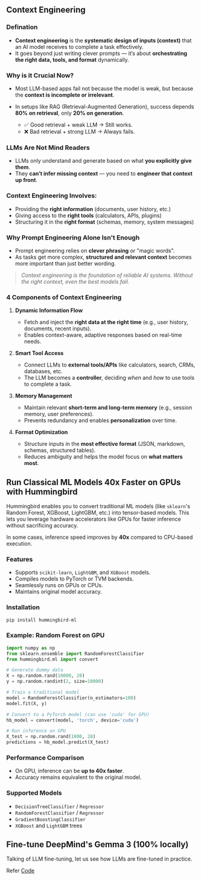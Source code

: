 
## Context Engineering

### Defination

* **Context engineering** is the **systematic design of inputs (context)** that an AI model receives to complete a task effectively.
* It goes beyond just writing clever prompts — it’s about **orchestrating the right data, tools, and format** dynamically.

###  Why is it Crucial Now?

* Most LLM-based apps fail not because the model is weak, but because the **context is incomplete or irrelevant**.
* In setups like RAG (Retrieval-Augmented Generation), success depends **80% on retrieval**, only **20% on generation**.

  * ✅ Good retrieval + weak LLM → Still works.
  * ❌ Bad retrieval + strong LLM → Always fails.

###  LLMs Are Not Mind Readers

* LLMs only understand and generate based on what **you explicitly give them**.
* They **can’t infer missing context** — you need to **engineer that context up front**.

###  Context Engineering Involves:

* Providing the **right information** (documents, user history, etc.)
* Giving access to the **right tools** (calculators, APIs, plugins)
* Structuring it in the **right format** (schemas, memory, system messages)

###  Why Prompt Engineering Alone Isn't Enough

* Prompt engineering relies on **clever phrasing** or "magic words".
* As tasks get more complex, **structured and relevant context** becomes more important than just better wording.


> *Context engineering is the foundation of reliable AI systems. Without the right context, even the best models fail.*

### 4 Components of Context Engineering

1. **Dynamic Information Flow**

   * Fetch and inject the **right data at the right time** (e.g., user history, documents, recent inputs).
   * Enables context-aware, adaptive responses based on real-time needs.

2. **Smart Tool Access**

   * Connect LLMs to **external tools/APIs** like calculators, search, CRMs, databases, etc.
   * The LLM becomes a **controller**, deciding *when* and *how* to use tools to complete a task.

3. **Memory Management**

   * Maintain relevant **short-term and long-term memory** (e.g., session memory, user preferences).
   * Prevents redundancy and enables **personalization** over time.

4. **Format Optimization**

   * Structure inputs in the **most effective format** (JSON, markdown, schemas, structured tables).
   * Reduces ambiguity and helps the model focus on **what matters most**.



## Run Classical ML Models 40x Faster on GPUs with Hummingbird

Hummingbird enables you to convert traditional ML models (like `sklearn`'s Random Forest, XGBoost, LightGBM, etc.) into tensor-based models. This lets you leverage hardware accelerators like GPUs for faster inference without sacrificing accuracy.

In some cases, inference speed improves by **40x** compared to CPU-based execution.

### Features

* Supports `scikit-learn`, `LightGBM`, and `XGBoost` models.
* Compiles models to PyTorch or TVM backends.
* Seamlessly runs on GPUs or CPUs.
* Maintains original model accuracy.

### Installation

```bash
pip install hummingbird-ml
```

### Example: Random Forest on GPU

```python
import numpy as np
from sklearn.ensemble import RandomForestClassifier
from hummingbird.ml import convert

# Generate dummy data
X = np.random.rand(10000, 28)
y = np.random.randint(2, size=10000)

# Train a traditional model
model = RandomForestClassifier(n_estimators=100)
model.fit(X, y)

# Convert to a PyTorch model (can use 'cuda' for GPU)
hb_model = convert(model, 'torch', device='cuda')

# Run inference on GPU
X_test = np.random.rand(1000, 28)
predictions = hb_model.predict(X_test)
```

### Performance Comparison

* On GPU, inference can be **up to 40x faster**.
* Accuracy remains equivalent to the original model.

### Supported Models

* `DecisionTreeClassifier` / `Regressor`
* `RandomForestClassifier` / `Regressor`
* `GradientBoostingClassifier`
* `XGBoost` and `LightGBM` trees


## Fine-tune DeepMind's Gemma 3 (100% locally)
Talking of LLM fine-tuning, let us see how LLMs are fine-tuned in practice.

Refer <a href="finetuneGemma.py">Code</a>
